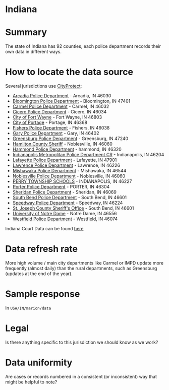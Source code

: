# Indiana

# Summary
The state of Indiana has 92 counties, each police department records their own data in different ways.

# How to locate the data source
Several jurisdictions use [CityProtect](htttps://cityprotect.com):
* [Arcadia Police Department](https://cityprotect.com/agency/973eace0-866d-4f1f-99f8-af1922414682) - Arcadia, IN 46030
* [Bloomington Police Department](https://cityprotect.com/agency/8f17da7e-0c1e-4218-82b0-4eb80d912537) - Bloomington, IN 47401
* [Carmel Police Department](https://cityprotect.com/agency/carmelpd) - Carmel, IN 46032
* [Cicero Police Department](https://cityprotect.com/agency/cc0d9a3d-50b2-4424-ae25-5699ba6eaff9) - Cicero, IN 46034
* [City of Fort Wayne](https://cityprotect.com/agency/None) - Fort Wayne, IN 46803
* [City of Portage](https://cityprotect.com/agency/5387f5c1-9c77-43c3-9601-f1ea47c9ff46) - Portage, IN 46368
* [Fishers Police Department](https://cityprotect.com/agency/70d8655a-838f-466e-8451-9d21177cbd04) - Fishers, IN 46038
* [Gary Police Department](https://cityprotect.com/agency/8cf90c1f-1a56-4c65-936f-7cc642d19167) - Gary, IN 46402
* [Greensburg Police Department](https://cityprotect.com/agency/f58da0db-3507-453b-ba88-7f410bc30953) - Greensburg, IN 47240
* [Hamilton County Sheriff](https://cityprotect.com/agency/a6e1d369-e503-4c21-bf7e-701e3d3ff4eb) - Noblesville, IN 46060
* [Hammond Police Department](https://cityprotect.com/agency/4965c497-6cb1-4272-90e7-ac8c93d5b6b4) - hammond, IN 46320
* [Indianapolis Metropolitan Police Department CR](https://cityprotect.com/agency/impd) - Indianapolis, IN 46204
* [Lafayette Police Department](https://cityprotect.com/agency/lafayetteinpd) - Lafayette, IN 47901
* [Lawrence Police Department](https://cityprotect.com/agency/lpd) - Lawrence, IN 46226
* [Mishawaka Police Department](https://cityprotect.com/agency/mpd) - Mishawaka, IN 46544
* [Noblesville Police Department](https://cityprotect.com/agency/3c31bbe9-e43b-4c94-8acc-5e3751947aa7) - Noblesville, IN 46060
* [PERRY TOWNSHIP SCHOOLS](https://cityprotect.com/agency/perryschools) - INDIANAPOLIS, IN 46227
* [Porter Police Department](https://cityprotect.com/agency/13a39ccb-b1e7-465f-8cb7-4d8215ef2ec6) - PORTER, IN 46304
* [Sheridan Police Department](https://cityprotect.com/agency/9e5e11c7-c241-4e87-b7fc-3a69182023c2) - Sheridan, IN 46069
* [South Bend Police Department](https://cityprotect.com/agency/eae7fee6-b5eb-41ca-87d7-bdd80571540d) - South Bend, IN 46601
* [Speedway Police Department](https://cityprotect.com/agency/speedwayin) - Speedway, IN 46224
* [St. Joseph County Sheriff's Office](https://cityprotect.com/agency/c931d802-53ab-4975-867c-f2cfc3dc3b77) - South Bend, IN 46601
* [University of Notre Dame](https://cityprotect.com/agency/e665fc3a-f933-4446-a3fa-3fe45baf35d7) - Notre Dame, IN 46556
* [Westfield Police Department](https://cityprotect.com/agency/7cc4f8d1-96b8-4d8d-b511-e3ef59c02493) - Westfield, IN 46074

Indiana Court Data can be found [here](https://public.courts.in.gov/home/portal)

# Data refresh rate
More high volume / main city departments like Carmel or IMPD update more frequently (almost daily) than the rural departments, such as Greensburg (updates at the end of the year).

# Sample response
In `USA/IN/marion/data`

# Legal
Is there anything specific to this jurisdiction we should know as we work?

# Data uniformity
Are cases or records numbered in a consistent (or inconsistent) way that might be helpful to note?
